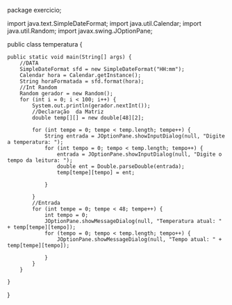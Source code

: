 package exercicio;

import java.text.SimpleDateFormat;
import java.util.Calendar;
import java.util.Random;
import javax.swing.JOptionPane;

public class temperatura {

    public static void main(String[] args) {
        //DATA
        SimpleDateFormat sfd = new SimpleDateFormat("HH:mm");
        Calendar hora = Calendar.getInstance();
        String horaFormatada = sfd.format(hora);
        //Int Random
        Random gerador = new Random();
        for (int i = 0; i < 100; i++) {
            System.out.println(gerador.nextInt());
            //Declaração  da Matriz       
            double temp[][] = new double[48][2];
            
            for (int tempe = 0; tempe < temp.length; tempe++) {
                String entrada = JOptionPane.showInputDialog(null, "Digite a temperatura: ");
                for (int tempo = 0; tempo < temp.length; tempo++) {
                    entrada = JOptionPane.showInputDialog(null, "Digite o tempo da leitura: ");
                    double ent = Double.parseDouble(entrada);
                    temp[tempe][tempo] = ent;

                }

            }
            //Entrada   
            for (int tempe = 0; tempe < 48; tempe++) {
                int tempo = 0;
                JOptionPane.showMessageDialog(null, "Temperatura atual: " + temp[tempe][tempo]);
                for (tempo = 0; tempo < temp.length; tempo++) {
                    JOptionPane.showMessageDialog(null, "Tempo atual: " + temp[tempe][tempo]);

                }
            }
        }

    }
}
